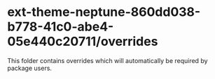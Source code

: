 # ext-theme-neptune-860dd038-b778-41c0-abe4-05e440c20711/overrides

This folder contains overrides which will automatically be required by package users.
